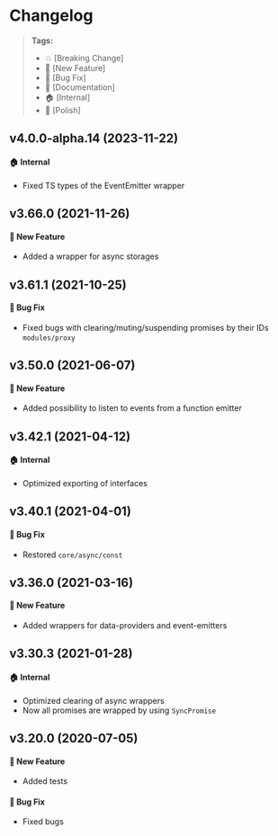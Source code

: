 Changelog
=========

> **Tags:**
> - :boom:       [Breaking Change]
> - :rocket:     [New Feature]
> - :bug:        [Bug Fix]
> - :memo:       [Documentation]
> - :house:      [Internal]
> - :nail_care:  [Polish]

## v4.0.0-alpha.14 (2023-11-22)

#### :house: Internal

* Fixed TS types of the EventEmitter wrapper

## v3.66.0 (2021-11-26)

#### :rocket: New Feature

* Added a wrapper for async storages

## v3.61.1 (2021-10-25)

#### :bug: Bug Fix

* Fixed bugs with clearing/muting/suspending promises by their IDs `modules/proxy`

## v3.50.0 (2021-06-07)

#### :rocket: New Feature

* Added possibility to listen to events from a function emitter

## v3.42.1 (2021-04-12)

#### :house: Internal

* Optimized exporting of interfaces

## v3.40.1 (2021-04-01)

#### :bug: Bug Fix

* Restored `core/async/const`

## v3.36.0 (2021-03-16)

#### :rocket: New Feature

* Added wrappers for data-providers and event-emitters

## v3.30.3 (2021-01-28)

#### :house: Internal

* Optimized clearing of async wrappers
* Now all promises are wrapped by using `SyncPromise`

## v3.20.0 (2020-07-05)

#### :rocket: New Feature

* Added tests

#### :bug: Bug Fix

* Fixed bugs
